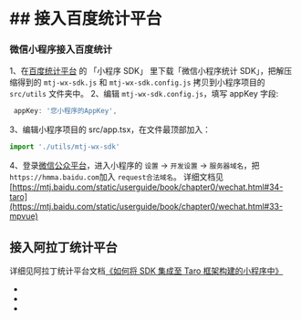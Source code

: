 # ## 接入百度统计平台[​](report.html#接入百度统计平台)
### 微信小程序接入百度统计[​](report.html#微信小程序接入百度统计)
1、在[百度统计平台](https://mtj.baidu.com/web/sdk/index) 的 「小程序 SDK」 里下载「微信小程序统计 SDK」，把解压缩得到的 `mtj-wx-sdk.js` 和 `mtj-wx-sdk.config.js` 拷贝到小程序项目的 `src/utils` 文件夹中。
2、编辑 `mtj-wx-sdk.config.js`，填写 appKey 字段:
```javascript
 appKey: '您小程序的AppKey',
```

3、编辑小程序项目的 src/app.tsx，在文件最顶部加入：
```javascript
import './utils/mtj-wx-sdk'
```

4、登录[微信公众平台](https://mp.weixin.qq.com/)，进入小程序的 `设置` -> `开发设置` -> `服务器域名`，把`https://hmma.baidu.com`加入 `request合法域名`。
详细文档见[https://mtj.baidu.com/static/userguide/book/chapter0/wechat.html#34-taro](https://mtj.baidu.com/static/userguide/book/chapter0/wechat.html#33-mpvue)
## 接入阿拉丁统计平台[​](report.html#接入阿拉丁统计平台)
详细见阿拉丁统计平台文档[《如何将 SDK 集成至 Taro 框架构建的小程序中》](https://doc.aldwx.com/aldwx/frame/taro-jie-ru.html)

- 

- 

-
